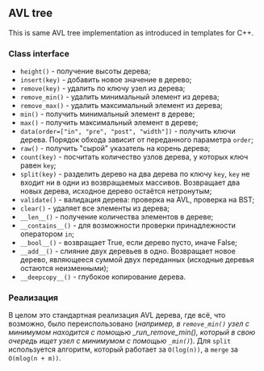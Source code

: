 ## AVL tree

This is same AVL tree implementation as introduced in templates for C++.

### Class interface
- ```height()``` - получение высоты дерева;
- ```insert(key)``` - добавить новое значение в дерево;
- ```remove(key)``` - удалить по ключу узел из дерева;
- ```remove_min()``` - удалить минимальный элемент из дерева;
- ```remove_max()``` - удалить максимальный элемент из дерева;
- ```min()``` - получить минимальный элемент в дереве;
- ```max()``` - получить максимальный элемент в дереве;
- ```data(order=["in", "pre", "post", "width"])``` - получить ключи дерева. Порядок обхода зависит от переданного параметра ```order```;
- ```raw()``` - получить "сырой" указатель на корень дерева;
- ```count(key)``` - посчитать количество узлов дерева, у которых ключ равен ```key```;
- ```split(key)``` - разделить дерево на два дерева по ключу ```key```, ```key``` не входит ни в одни из возвращаемых массивов. Возвращает два новых дерева, исходное дерево остаётся нетронутым;
- ```validate()``` - валидация дерева: проверка на AVL, проверка на BST;
- ```clear()``` - удаляет все элементы из дерева;
- ```__len__()``` - получение количества элементов в дереве;
- ```__contains__()``` - для возможности проверки принадлежности оператором ```in```;
- ```__bool__()``` - возвращает True, если дерево пусто, иначе False;
- ```__add__()``` - слияние двух деревьев в одно. Возвращает новое дерево, являющееся суммой двух переданных (исходные деревья остаются неизменными);
- ```__deepcopy__()``` - глубокое копирование дерева.

### Реализация
В целом это стандартная реализация AVL дерева, где всё, что возможно, было переиспользовано (*например, в ```remove_min()``` узел с минимумом находится с помощью _run_remove_min(), который
в свою очередь ищет узел с минимумом с помощью ```_min()```*).
Для ```split``` используется алгоритм, который работает за ```O(log(n))```, a ```merge``` за ```O(mlog(n + m))```.
